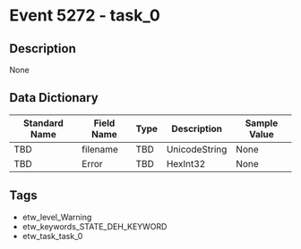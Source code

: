 # Event 5272 - task_0

## Description
None

## Data Dictionary
|Standard Name|Field Name|Type|Description|Sample Value|
|---|---|---|---|---|
|TBD|filename|TBD|UnicodeString|None|None|
|TBD|Error|TBD|HexInt32|None|None|

## Tags
* etw_level_Warning
* etw_keywords_STATE_DEH_KEYWORD
* etw_task_task_0